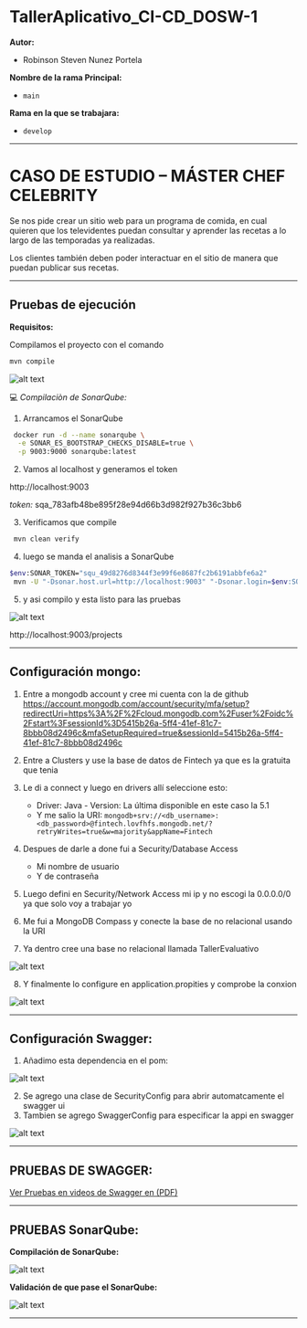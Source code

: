 # TallerAplicativo_CI-CD_DOSW-1

**Autor:** 
- Robinson Steven Nunez Portela


**Nombre de la rama Principal:**

- `main`

**Rama en la que se trabajara:**

- `develop`

---

# CASO DE ESTUDIO – MÁSTER CHEF CELEBRITY


Se nos pide crear un sitio web para un programa de comida, en cual quieren que los televidentes puedan consultar 
y aprender las recetas a lo largo de las temporadas ya realizadas. 

Los clientes también deben poder interactuar en el sitio de manera que puedan publicar sus recetas. 


---

## Pruebas de ejecución

**Requisitos:**

Compilamos el proyecto con el comando 

```bash
mvn compile
```

![alt text](docs/imagenes/compila.png)

💻 *Compilaciòn de SonarQube:*

1. Arrancamos el SonarQube

```bash
 docker run -d --name sonarqube \
  -e SONAR_ES_BOOTSTRAP_CHECKS_DISABLE=true \
  -p 9003:9000 sonarqube:latest
```

2. Vamos al localhost y generamos el token

http://localhost:9003

*token:*  sqa_783afb48be895f28e94d66b3d982f927b36c3bb6

3. Verificamos que compile

```bash
 mvn clean verify
```
4. luego se manda el analisis a SonarQube

```bash
$env:SONAR_TOKEN="squ_49d8276d8344f3e99f6e8687fc2b6191abbfe6a2" 
 mvn -U "-Dsonar.host.url=http://localhost:9003" "-Dsonar.login=$env:SONAR_TOKEN" clean verify sonar:sonar
```

5. y asi compilo y esta listo para las pruebas

![alt text](docs/imagenes/sonar.png)

http://localhost:9003/projects

---

## Configuración mongo:

1. Entre a mongodb account y cree mi cuenta con la de github
https://account.mongodb.com/account/security/mfa/setup?redirectUri=https%3A%2F%2Fcloud.mongodb.com%2Fuser%2Foidc%2Fstart%3FsessionId%3D5415b26a-5ff4-41ef-81c7-8bbb08d2496c&mfaSetupRequired=true&sessionId=5415b26a-5ff4-41ef-81c7-8bbb08d2496c

2. Entre a  Clusters y use la base de datos de Fintech ya que es la gratuita que tenia

3.  Le di a connect y luego en drivers allí seleccione esto:
    - Driver: Java  - Version: La última disponible en este caso la 5.1 
    - Y me salio la URI: `mongodb+srv://<db_username>:<db_password>@fintech.lovfhfs.mongodb.net/?retryWrites=true&w=majority&appName=Fintech`

4. Despues de darle a done fui a Security/Database Access 
    - Mi nombre de usuario
    - Y de contraseña

5. Luego defini en Security/Network Access mi ip y no escogi la 0.0.0.0/0 ya que solo voy a trabajar yo
6. Me fui a MongoDB Compass y conecte la base de no relacional usando la URI 
7. Ya dentro cree una base no relacional llamada TallerEvaluativo

![alt text](docs/imagenes/mongo.png)

8. Y finalmente lo configure en application.propities y comprobe la conxion

![alt text](docs/imagenes/mongo2.png)

---

## Configuración Swagger:

1. Añadimo esta dependencia en el pom:

![alt text](docs/imagenes/swagger.png)

2. Se agrego una clase de SecurityConfig para abrir automatcamente el swagger ui
3. Tambien se agrego  SwaggerConfig para especificar la appi en swagger

![alt text](docs/imagenes/swa.png)


---

## PRUEBAS DE SWAGGER: 

[Ver Pruebas en videos de Swagger en (PDF)](docs/pdf/pruebasEndpointsRecipe.pdf)

---

## PRUEBAS SonarQube:


**Compilación de SonarQube:**

![alt text](docs/imagenes/sonar2.png)

**Validación de que pase el SonarQube:**

![alt text](docs/imagenes/sonar3.png)

---
